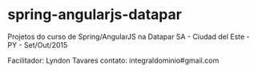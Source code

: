# spring-angularjs-datapar
Projetos do curso de Spring/AngularJS na Datapar SA - Ciudad del Este - PY - Set/Out/2015

Facilitador: Lyndon Tavares
contato: integraldominio#gmail.com
